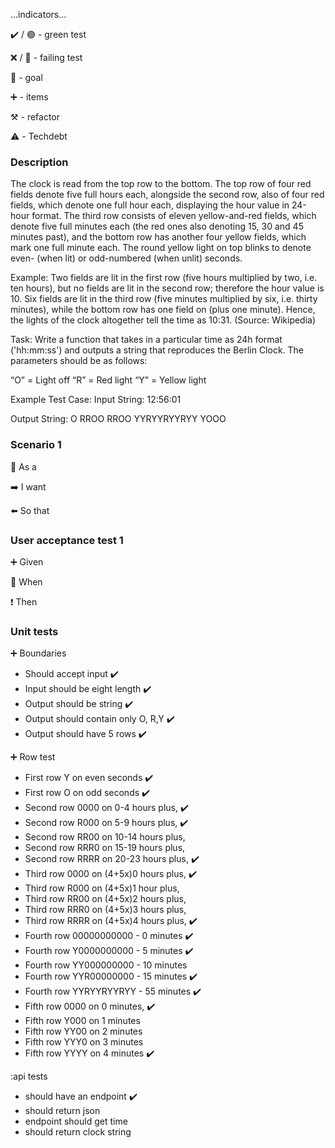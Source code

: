 ...indicators...

:heavy_check_mark: / :green_circle:  - green test

:x: / :red_circle: - failing test

:dart: - goal

:heavy_plus_sign: - items

:hammer_and_pick: - refactor

:warning: - Techdebt

### Description

The clock is read from the top row to the bottom. The top row of four red fields denote five full hours each, alongside the second row, also of four red fields, which denote one full hour each, displaying the hour value in 24-hour format. The third row consists of eleven yellow-and-red fields, which denote five full minutes each (the red ones also denoting 15, 30 and 45 minutes past), and the bottom row has another four yellow fields, which mark one full minute each. The round yellow light on top blinks to denote even- (when lit) or odd-numbered (when unlit) seconds.

Example: Two fields are lit in the first row (five hours multiplied by two, i.e. ten hours), but no fields are lit in the second row; therefore the hour value is 10.
Six fields are lit in the third row (five minutes multiplied by six, i.e. thirty minutes), while the bottom row has one field on (plus one minute). Hence, the lights of the clock altogether tell the time as 10:31. (Source: Wikipedia)

Task: Write a function that takes in a particular time as 24h format ('hh:mm:ss') and outputs a string that reproduces the Berlin Clock. The parameters should be as follows:

“O” = Light off
“R” = Red light
“Y” = Yellow light

Example Test Case:
Input String:
12:56:01

Output String:
O
RROO
RROO
YYRYYRYYRYY
YOOO

### Scenario 1

:radio_button: As a

:arrow_right: I want

:arrow_left:  So that

### User acceptance test 1

:heavy_plus_sign: Given

:construction: When

:heavy_exclamation_mark: Then

### Unit tests

:heavy_plus_sign: Boundaries

- Should accept input :heavy_check_mark:
- Input should be eight length :heavy_check_mark:
- Output should be string :heavy_check_mark:
- Output should contain only O, R,Y :heavy_check_mark:
- Output should have 5 rows :heavy_check_mark:

:heavy_plus_sign: Row test
 
- First row Y on even seconds :heavy_check_mark:
- First row O on odd seconds :heavy_check_mark:
- Second row 0000 on 0-4 hours plus, :heavy_check_mark:
- Second row R000 on 5-9 hours plus, :heavy_check_mark:
- Second row RR00 on 10-14 hours plus, 
- Second row RRR0 on 15-19 hours plus, 
- Second row RRRR on 20-23 hours plus, :heavy_check_mark:
- Third row 0000 on (4+5x)0 hours plus, :heavy_check_mark:
- Third row R000 on (4+5x)1 hour plus,
- Third row RR00 on (4+5x)2 hours plus,
- Third row RRR0 on (4+5x)3 hours plus,
- Third row RRRR on (4+5x)4 hours plus, :heavy_check_mark:
- Fourth row 00000000000 - 0 minutes :heavy_check_mark:
- Fourth row Y0000000000 - 5 minutes :heavy_check_mark:
- Fourth row YY000000000 - 10 minutes
- Fourth row YYR00000000 - 15 minutes :heavy_check_mark:
- Fourth row YYRYYRYYRYY - 55 minutes  :heavy_check_mark:
- Fifth row 0000 on 0 minutes, :heavy_check_mark:
- Fifth row Y000 on 1 minutes
- Fifth row YY00 on 2 minutes
- Fifth row YYY0 on 3 minutes
- Fifth row YYYY on 4 minutes :heavy_check_mark:


:api tests
- should have an endpoint :heavy_check_mark:
- should return json
- endpoint should get time
- should return clock string